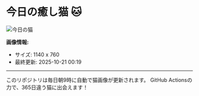 # 今日の癒し猫 🐱

![今日の猫](https://cdn2.thecatapi.com/images/k8bHZo-Bj.jpg)

**画像情報:**
- サイズ: 1140 x 760
- 最終更新: 2025-10-21 00:19

---

このリポジトリは毎日朝9時に自動で猫画像が更新されます。
GitHub Actionsの力で、365日違う猫に出会えます！
